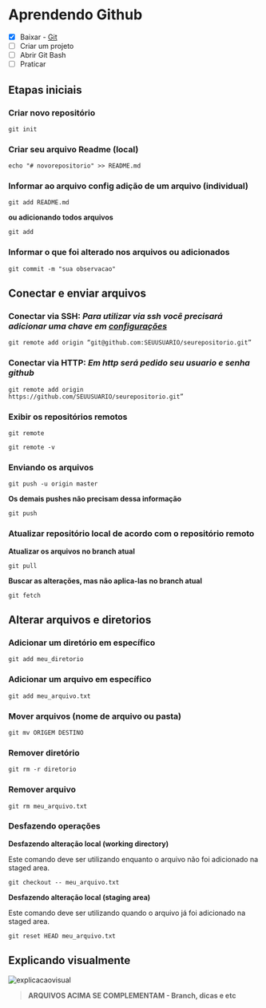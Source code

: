 # Aprendendo Github
- [x] Baixar -  [Git](http://git-scm.com/)
- [ ] Criar um projeto
- [ ] Abrir Git Bash
- [ ] Praticar 

## Etapas iniciais 

### Criar novo repositório

    git init

### Criar seu arquivo Readme (local)
    echo "# novorepositorio" >> README.md 

### Informar ao arquivo config adição de um arquivo (individual)
    git add README.md  

**ou adicionando todos arquivos**

    git add  

### Informar o que foi alterado nos arquivos ou adicionados
    git commit -m "sua observacao" 

## Conectar e enviar arquivos
### **Conectar via SSH:** _Para utilizar via ssh você precisará adicionar uma chave em [configurações](https://github.com/oscaringlez/aprendendogit/blob/master/Chaves.md)_
    git remote add origin “git@github.com:SEUUSUARIO/seurepositorio.git” 


### **Conectar via HTTP:**   _Em http será pedido seu usuario e senha github_
    git remote add origin https://github.com/SEUUSUARIO/seurepositorio.git” 



### Exibir os repositórios remotos
    git remote

    git remote -v

### Enviando os arquivos
    git push -u origin master 

**Os demais pushes não precisam dessa informação**

    git push 

### Atualizar repositório local de acordo com o repositório remoto
**Atualizar os arquivos no branch atual**

    git pull

**Buscar as alterações, mas não aplica-las no branch atual**
    
    git fetch


## Alterar arquivos e diretorios

### Adicionar um diretório em específico
    git add meu_diretorio

### Adicionar um arquivo em específico
	git add meu_arquivo.txt

### Mover arquivos (nome de arquivo ou pasta)
    git mv ORIGEM DESTINO

### Remover diretório
    git rm -r diretorio

### Remover arquivo
    git rm meu_arquivo.txt




### Desfazendo operações

**Desfazendo alteração local (working directory)**

Este comando deve ser utilizando enquanto o arquivo não foi adicionado na staged area.

    git checkout -- meu_arquivo.txt

**Desfazendo alteração local (staging area)**

Este comando deve ser utilizando quando o arquivo já foi adicionado na staged area.

    git reset HEAD meu_arquivo.txt

## Explicando visualmente

![explicacaovisual](https://user-images.githubusercontent.com/8312303/76108559-93b62e00-5fb9-11ea-9ec0-af50dbf27738.png)




> **ARQUIVOS ACIMA SE COMPLEMENTAM - Branch, dicas e etc**
